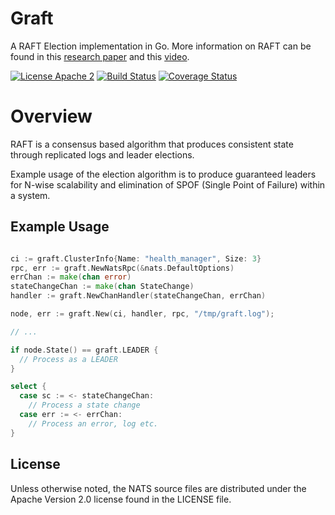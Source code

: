 Graft
=====

A RAFT Election implementation in Go. More information on RAFT can be found in this [research paper](https://ramcloud.stanford.edu/wiki/download/attachments/11370504/raft.pdf
) and this [video](http://www.youtube.com/watch?v=YbZ3zDzDnrw&list=WL20FE97C942825E1E).

[![License Apache 2](https://img.shields.io/badge/License-Apache2-blue.svg)](https://www.apache.org/licenses/LICENSE-2.0)
[![Build Status](https://travis-ci.com/nats-io/graft.svg?branch=main)](http://travis-ci.com/nats-io/graft)
[![Coverage Status](https://coveralls.io/repos/github/nats-io/graft/badge.svg)](https://coveralls.io/github/nats-io/graft)

Overview
=====

RAFT is a consensus based algorithm that produces consistent state through replicated logs and leader elections.

Example usage of the election algorithm is to produce guaranteed leaders for N-wise scalability and elimination
of SPOF (Single Point of Failure) within a system.

## Example Usage

```go

ci := graft.ClusterInfo{Name: "health_manager", Size: 3}
rpc, err := graft.NewNatsRpc(&nats.DefaultOptions)
errChan := make(chan error)
stateChangeChan := make(chan StateChange)
handler := graft.NewChanHandler(stateChangeChan, errChan)

node, err := graft.New(ci, handler, rpc, "/tmp/graft.log");

// ...

if node.State() == graft.LEADER {
  // Process as a LEADER
}

select {
  case sc := <- stateChangeChan:
    // Process a state change
  case err := <- errChan:
    // Process an error, log etc.
}

```

## License

Unless otherwise noted, the NATS source files are distributed
under the Apache Version 2.0 license found in the LICENSE file.
